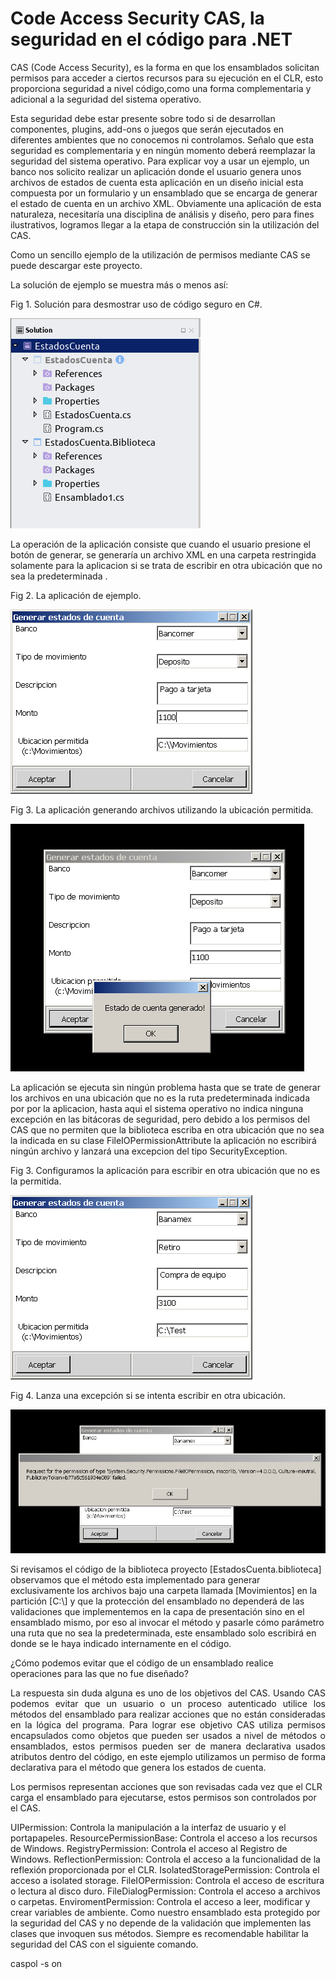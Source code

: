 # Code Access Security CAS, la seguridad en el código para .NET

CAS (Code Access Security), es la forma en que los ensamblados solicitan permisos para acceder a ciertos recursos para su ejecución en el CLR, esto proporciona seguridad a nivel código,como una forma complementaria y adicional a la seguridad del sistema operativo.

Esta seguridad debe estar presente sobre todo si de desarrollan componentes, plugins, add-ons o juegos que serán ejecutados en diferentes ambientes que no conocemos ni controlamos. Señalo que esta seguridad es complementaria y en ningún momento deberá reemplazar la seguridad del sistema operativo. Para explicar voy a usar un ejemplo, un banco nos solicito realizar un aplicación donde el usuario genera unos archivos de estados de cuenta esta aplicación en un diseño inicial esta compuesta por un formulario y un ensamblado que se encarga de generar el estado de cuenta en un archivo XML. Obviamente una aplicación de esta naturaleza, necesitaría una disciplina de análisis y diseño, pero para fines ilustrativos, logramos llegar a la etapa de construcción sin la utilización del CAS.

Como un sencillo ejemplo de la utilización de permisos mediante CAS se puede descargar este proyecto.

La solución de ejemplo se muestra más o menos así:


Fig 1. Solución para desmostrar uso de código seguro en C#.

<img src="fig0.png"/>

La operación de la aplicación consiste que cuando el usuario presione el botón de generar, se generaría un archivo XML en una carpeta restringida solamente para la aplicacion si se trata de escribir en otra ubicación que no sea la predeterminada .

Fig 2. La aplicación de ejemplo.

<img src="fig1.png"/>

Fig 3. La aplicación generando archivos utilizando la ubicación permitida.

<img src="fig2.png"/>

La aplicación se ejecuta sin ningún problema hasta que se trate de generar los archivos en una ubicación que no es la ruta predeterminada indicada por por la aplicacion, hasta aqui el sistema operativo no indica ninguna excepción en las bitácoras de seguridad, pero debido a los permisos del CAS que no permiten que la biblioteca escriba en otra ubicación que no sea la indicada en su clase FileIOPermissionAttribute la aplicación no escribirá ningún archivo y lanzará una excepcion del tipo SecurityException.

Fig 3. Configuramos la aplicación para escribir en otra ubicación que no es la permitida.

<img src="fig3.png">

Fig 4. Lanza una excepción si se intenta escribir en otra ubicación.

<img src="fig4.png"/>

Si revisamos el código de la biblioteca proyecto [EstadosCuenta.biblioteca] observamos que el método esta implementado para generar exclusivamente los archivos bajo una carpeta llamada [Movimientos] en la partición [C:\\] y que la protección del ensamblado no dependerá de las validaciones que implementemos en la capa de presentación sino en el ensamblado mismo, por eso al invocar el método y pasarle cómo parámetro una ruta que no sea la predeterminada, este ensamblado solo escribirá en donde se le haya indicado internamente en el código.

<p>¿Cómo podemos evitar que el código de un ensamblado realice operaciones para las que no fue diseñado?</p>
<p align="justify">La respuesta sin duda alguna es uno de los objetivos del CAS. Usando CAS podemos evitar que un usuario o un proceso autenticado utilice los métodos del ensamblado para realizar acciones que no están consideradas en la lógica del programa. Para lograr ese objetivo CAS utiliza permisos encapsulados como objetos que pueden ser usados a nivel de métodos o ensamblados, estos permisos pueden ser de manera declarativa usados atributos dentro del código, en este ejemplo utilizamos un permiso de forma declarativa para el método que genera los estados de cuenta.</p>

Los permisos representan acciones que son revisadas cada vez que el CLR carga el ensamblado para ejecutarse, estos permisos son controlados por el CAS.

UIPermission: Controla la manipulación a la interfaz de usuario y el portapapeles.
ResourcePermissionBase: Controla el acceso a los recursos de Windows.
RegistryPermission: Controla el acceso al Registro de Windows.
ReflectionPermission: Controla el acceso a la funcionalidad de la reflexión proporcionada por el CLR.
IsolatedStoragePermission: Controla el acceso a isolated storage.
FileIOPermission: Controla el acceso de escritura o lectura al disco duro.
FileDialogPermission: Controla el acceso a archivos o carpetas.
EnviromentPermission: Controla el acceso a leer, modificar y crear variables de ambiente.
Como nuestro ensamblado esta protegido por la seguridad del CAS y no depende de la validación que implementen las clases que invoquen sus métodos. Siempre es recomendable habilitar la seguridad del CAS con el siguiente comando.

caspol -s on

